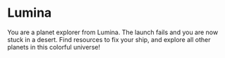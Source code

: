 # Lumina

You are a planet explorer from Lumina. The launch fails and you are now stuck in a desert. Find resources to fix your ship, and explore all other planets in this colorful universe!
